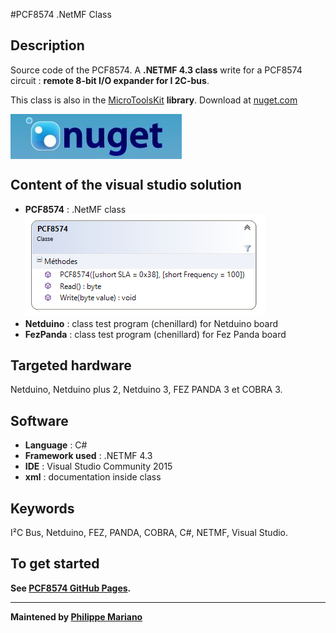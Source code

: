 #PCF8574 .NetMF Class

<strong>Description</strong>
-------------------------------------
Source code of the PCF8574. A <strong>.NETMF 4.3 class</strong> write for a PCF8574 circuit : <strong>remote 8-bit I/O expander for I 2C-bus</strong>. 

This class is also in the <a href="https://www.nuget.org/packages/WEBGE.Microtoolskit/" target="_blank">MicroToolsKit</a> <strong>library</strong>. Download at <a href="https://www.nuget.org" target="_blank">nuget.com</a>

 <img src="img/nuget.JPG" align="center" />


<strong> Content of the visual studio solution</strong>
-------------------------------------
<ul>
<li><strong>PCF8574</strong> : .NetMF class</li>
<img src="img/pcf8574.png" />
<li><strong>Netduino</strong> : class test program (chenillard) for Netduino board</li>
<li><strong>FezPanda</strong> : class test program (chenillard) for Fez Panda board</li>
</ul>


<strong>Targeted hardware</strong>
---------------------
Netduino, Netduino plus 2, Netduino 3, FEZ PANDA 3 et COBRA 3.

<strong>Software</strong>
---------------------
<ul>
<li><strong>Language</strong> : C#</li>
<li><strong>Framework used</strong> : .NETMF 4.3</li>
<li><strong>IDE</strong> : Visual Studio Community 2015</li>
<li><strong>xml</strong> : documentation inside class </li> 
</ul>

<strong>Keywords</strong>
----------------------------
I²C Bus, Netduino, FEZ, PANDA, COBRA, C#, NETMF, Visual Studio.

<strong>To get started<strong>
--------------------
See <a href="http://webge.github.io/PCF8574/" target="_blank">PCF8574 GitHub Pages</a>.
<hr>

<strong>Maintened by<strong> <a href="mailto:philippemariano@gmail.com">Philippe Mariano</a>
